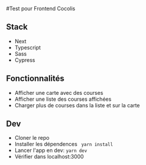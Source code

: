 #Test pour Frontend Cocolis

## Stack
- Next
- Typescript
- Sass
- Cypress

## Fonctionnalités
- Afficher une carte avec des courses
- Afficher une liste des courses affichées
- Charger plus de courses dans la liste et sur la carte

## Dev

- Cloner le repo
- Installer les dépendences ``` yarn install```
- Lancer l'app en dev: ```yarn dev```
- Vérifier dans localhost:3000

